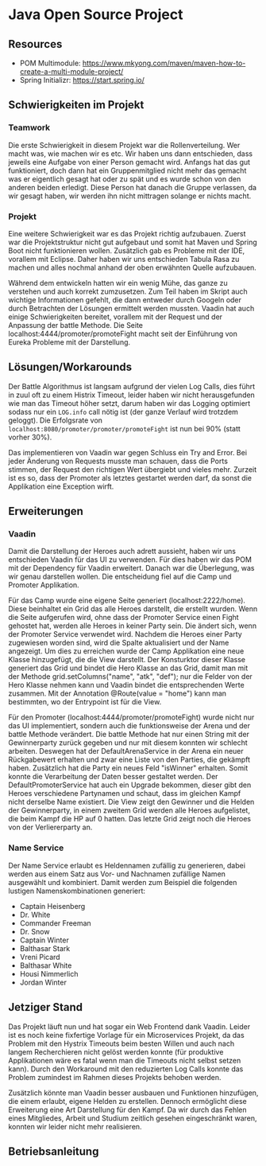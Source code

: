 # Java Open Source Project

## Resources

- POM Multimodule: https://www.mkyong.com/maven/maven-how-to-create-a-multi-module-project/
- Spring Initializr: https://start.spring.io/


## Schwierigkeiten im Projekt

### Teamwork

Die erste Schwierigkeit in diesem Projekt war die Rollenverteilung. Wer macht was, wie machen wir es etc. Wir haben uns dann entschieden, dass jeweils eine Aufgabe von einer Person gemacht wird. Anfangs hat das gut funktioniert, doch dann hat ein Gruppenmitglied nicht mehr das gemacht was er eigentlich gesagt hat oder zu spät und es wurde schon von den anderen beiden erledigt. Diese Person hat danach die Gruppe verlassen, da wir gesagt haben, wir werden ihn nicht mittragen solange er nichts macht.

### Projekt

Eine weitere Schwierigkeit war es das Projekt richtig aufzubauen. Zuerst war die Projektstruktur nicht gut aufgebaut und somit hat Maven und Spring Boot nicht funktionieren wollen. Zusätzlich gab es Probleme mit der IDE, vorallem mit Eclipse. Daher haben wir uns entschieden Tabula Rasa zu machen und alles nochmal anhand der oben erwähnten Quelle aufzubauen.

Während dem entwickeln hatten wir ein wenig Mühe, das ganze zu verstehen und auch korrekt zumzusetzen. Zum Teil haben im
Skript auch wichtige Informationen gefehlt, die dann entweder durch Googeln oder durch Betrachten der Lösungen ermittelt
werden mussten. Vaadin hat auch einige Schwierigkeiten bereitet, vorallem mit der Request und der Anpassung der battle Methode. Die Seite localhost:4444/promoter/promoteFight macht seit der Einführung von Eureka Probleme mit der Darstellung.


## Lösungen/Workarounds

Der Battle Algorithmus ist langsam aufgrund der vielen Log Calls, dies führt in zuul oft zu einem Histrix Timeout, leider haben wir nicht herausgefunden wie man das Timeout höher setzt, darum haben wir das Logging optimiert sodass nur ein `LOG.info` call nötig ist (der ganze Verlauf wird trotzdem geloggt). Die Erfolgsrate von `localhost:8080/promoter/promoter/promoteFight` ist nun bei 90% (statt vorher 30%).

Das implementieren von Vaadin war gegen Schluss ein Try and Error. Bei jeder Änderung von Requests musste man schauen, dass die Ports stimmen, der Request den richtigen Wert übergiebt und vieles mehr. Zurzeit ist es so, dass der Promoter als letztes gestartet werden darf, da sonst die Applikation eine Exception wirft. 

## Erweiterungen

### Vaadin

Damit die Darstellung der Heroes auch adrett aussieht, haben wir uns entschieden Vaadin für das UI zu verwenden. Für dies haben wir das POM mit der Dependency für Vaadin erweitert. Danach war die Überlegung, was wir genau darstellen wollen. Die entscheidung fiel auf die Camp und Promoter Applikation. 

Für das Camp wurde eine eigene Seite generiert (localhost:2222/home). Diese beinhaltet ein Grid das alle Heroes darstellt, die erstellt wurden. Wenn die Seite aufgerufen wird, ohne dass der Promoter Service einen Fight gehostet hat, werden alle Heroes in keiner Party sein. Die ändert sich, wenn der Promoter Service verwendet wird. Nachdem die Heroes einer Party zugewiesen worden sind, wird die Spalte aktualisiert und der Name angezeigt. Um dies zu erreichen wurde der Camp Applikation eine neue Klasse hinzugefügt, die die View darstellt. Der Konsturktor dieser Klasse generiert das Grid und bindet die Hero Klasse an das Grid, damit man mit der Methode grid.setColumns("name", "atk", "def"); nur die Felder von der Hero Klasse nehmen kann und Vaadin bindet die entsprechenden Werte zusammen. Mit der Annotation @Route(value = "home") kann man bestimmten, wo der Entrypoint ist für die View.

Für den Promoter (localhost:4444/promoter/promoteFight) wurde nicht nur das UI implementiert, sondern auch die funktionsweise der Arena und der battle Methode verändert. Die battle Methode hat nur einen String mit der Gewinnerparty zurück gegeben und nur mit diesem konnten wir schlecht arbeiten. Deswegen hat der DefaultArenaService in der Arena ein neuer Rückgabewert erhalten und zwar eine Liste von den Parties, die gekämpft haben. Zusätzlich hat die Party ein neues Feld "isWinner" erhalten. Somit konnte die Verarbeitung der Daten besser gestaltet werden. Der DefaultPromoterService hat auch ein Upgrade bekommen, dieser gibt den Heroes verschiedene Partynamen und schaut, dass im gleichen Kampf nicht derselbe Name existiert. Die View zeigt den Gewinner und die Helden der Gewinnerparty, in einem zweitem Grid werden alle Heroes aufgelistet, die beim Kampf die HP auf 0 hatten. Das letzte Grid zeigt noch die Heroes von der Verliererparty an. 

### Name Service

Der Name Service erlaubt es Heldennamen zufällig zu generieren, dabei werden aus einem Satz aus Vor- und Nachnamen zufällige Namen ausgewählt und kombiniert. Damit werden zum Beispiel die folgenden lustigen Namenskombinationen generiert:

- Captain Heisenberg
- Dr. White
- Commander Freeman
- Dr. Snow
- Captain Winter
- Balthasar Stark
- Vreni Picard
- Balthasar White
- Housi Nimmerlich
- Jordan Winter

## Jetziger Stand

Das Projekt läuft nun und hat sogar ein Web Frontend dank Vaadin. Leider ist es noch keine fixfertige Vorlage für ein
Microservices Projekt, da das Problem mit den Hystrix Timeouts beim besten Willen und auch nach langem Recherchieren nicht
gelöst werden konnte (für produktive Applikationen wäre es fatal wenn man die Timeouts nicht selbst setzen kann). Durch
den Workaround mit den reduzierten Log Calls konnte das Problem zumindest im Rahmen dieses Projekts behoben werden.

Zusätzlich könnte man Vaadin besser ausbauen und Funktionen hinzufügen, die einem erlaubt, eigene Helden zu erstellen. Dennoch ermöglicht diese Erweiterung eine Art Darstellung für den Kampf. Da wir durch das Fehlen eines Mitgliedes, Arbeit und Studium zeitlich gesehen eingeschränkt waren, konnten wir leider nicht mehr realisieren.

## Betriebsanleitung


